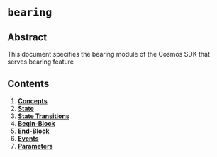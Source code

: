 <!-- order: 0 title: Bearing Overview parent: title: "bearing" -->

# `bearing`

## Abstract

This document specifies the bearing module of the Cosmos SDK that serves bearing feature

## Contents

1. **[Concepts](01_concepts.md)**
2. **[State](02_state.md)**
3. **[State Transitions](03_state_transitions.md)**
4. **[Begin-Block](04_begin_block.md)**
5. **[End-Block](05_end_block.md)**
6. **[Events](06_events.md)**
7. **[Parameters](07_params.md)**
